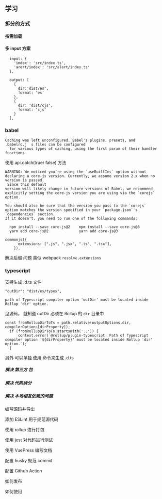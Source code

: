 ## 学习

### 拆分的方式

#### 按需加载

#### 多 input 方案

```
  input: {
    'index': 'src/index.ts',
    'arert/index': 'src/alert/index.ts'
  },

```

```
  output: [
    {
      dir:'dist/es',
      format: 'es'
    },
    {
      dir: 'dist/cjs',
      format: 'cjs'
    }
  ],
```

### babel

```
Caching was left unconfigured. Babel's plugins, presets, and .babelrc.j  s files can be configured
  for various types of caching, using the first param of their handler functions
```

使用 api.catch(true/ false) 方法

```
WARNING: We noticed you're using the `useBuiltIns` option without declaring a core-js version. Currently, we assume version 2.x when no version is passed.
 Since this default
version will likely change in future versions of Babel, we recommend explicitly setting the core-js version you are using via the `corejs` option.

You should also be sure that the version you pass to the `corejs` option matches the version specified in your `package.json`'s `dependencies` section.
If it doesn't, you need to run one of the following commands:

  npm install --save core-js@2    npm install --save core-js@3
  yarn add core-js@2              yarn add core-js@3
```

```
commonjs({
      extensions: [".js", ".jsx", ".ts", ".tsx"],
    }),
```

解决后缀 问题 类似 webpack `resolve.extensions`

### typescript

支持生成 .d.ts 文件

```
"outDir": "dist/es/types",
```

`path of Typescript compiler option 'outDir' must be located inside Rollup 'dir' option.`

见源码， 就知道  outDir 必须在 Rollup 的 `dir` 目录中

```
const fromRollupDirToTs = path.relative(outputOptions.dir, compilerOptions[dirProperty]);
  if (fromRollupDirToTs.startsWith('..')) {
      context.error(`@rollup/plugin-typescript: Path of Typescript compiler option '${dirProperty}' must be located inside Rollup 'dir' option.`);
  }
```

另外 可以单独 使用 命令来生成 .d.ts

##### 解决 第三方 包

##### 解决 代码拆分

##### 解决 本地相互依赖的问题

 编写源码并导出

 添加 ESLint 用于规范源代码

 使用 rollup 进行打包

 使用 jest 对代码进行测试

 使用 VuePress 编写文档

配置 husky 规范 commit

配置 Github Action

如何发布

如何使用


